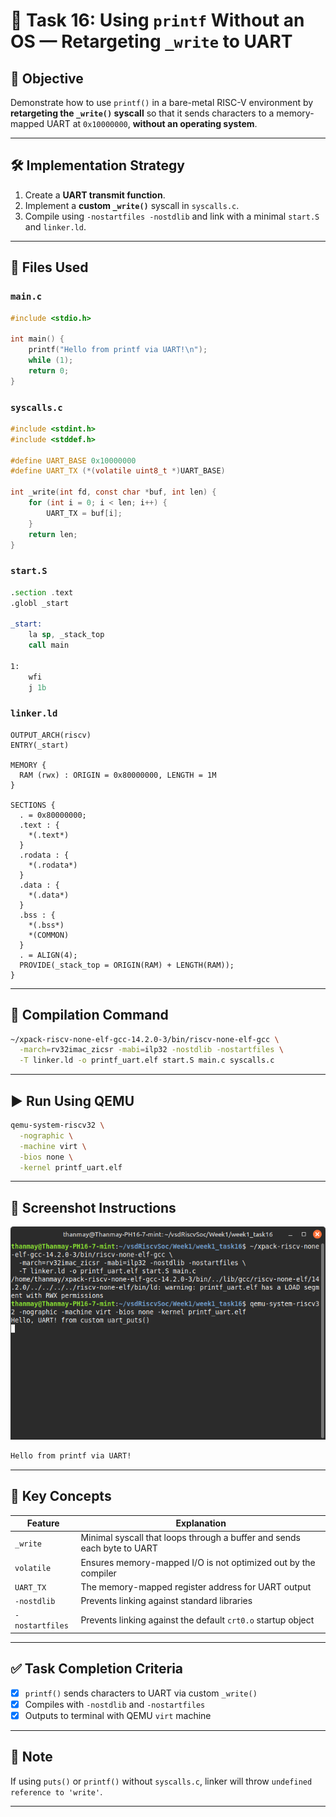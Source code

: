
# 🧵 Task 16: Using `printf` Without an OS — Retargeting `_write` to UART

## 🎯 Objective

Demonstrate how to use `printf()` in a bare-metal RISC-V environment by **retargeting the `_write()` syscall** so that it sends characters to a memory-mapped UART at `0x10000000`, **without an operating system**.

---

## 🛠️ Implementation Strategy

1. Create a **UART transmit function**.
2. Implement a **custom `_write()`** syscall in `syscalls.c`.
3. Compile using `-nostartfiles -nostdlib` and link with a minimal `start.S` and `linker.ld`.

---

## 📂 Files Used

### `main.c`

```c
#include <stdio.h>

int main() {
    printf("Hello from printf via UART!\n");
    while (1);
    return 0;
}
```

### `syscalls.c`

```c
#include <stdint.h>
#include <stddef.h>

#define UART_BASE 0x10000000
#define UART_TX (*(volatile uint8_t *)UART_BASE)

int _write(int fd, const char *buf, int len) {
    for (int i = 0; i < len; i++) {
        UART_TX = buf[i];
    }
    return len;
}
```

### `start.S`

```asm
.section .text
.globl _start

_start:
    la sp, _stack_top
    call main

1:
    wfi
    j 1b
```

### `linker.ld`

```ld
OUTPUT_ARCH(riscv)
ENTRY(_start)

MEMORY {
  RAM (rwx) : ORIGIN = 0x80000000, LENGTH = 1M
}

SECTIONS {
  . = 0x80000000;
  .text : {
    *(.text*)
  }
  .rodata : {
    *(.rodata*)
  }
  .data : {
    *(.data*)
  }
  .bss : {
    *(.bss*)
    *(COMMON)
  }
  . = ALIGN(4);
  PROVIDE(_stack_top = ORIGIN(RAM) + LENGTH(RAM));
}
```

---

## 🧪 Compilation Command

```bash
~/xpack-riscv-none-elf-gcc-14.2.0-3/bin/riscv-none-elf-gcc \
  -march=rv32imac_zicsr -mabi=ilp32 -nostdlib -nostartfiles \
  -T linker.ld -o printf_uart.elf start.S main.c syscalls.c
```

---

## ▶️ Run Using QEMU

```bash
qemu-system-riscv32 \
  -nographic \
  -machine virt \
  -bios none \
  -kernel printf_uart.elf
```

---

## 📸 Screenshot Instructions

![Screenshot Title](screenshots/ss.png)

```bash
Hello from printf via UART!
```

---

## 🧠 Key Concepts

| Feature        | Explanation |
|----------------|-------------|
| `_write`       | Minimal syscall that loops through a buffer and sends each byte to UART |
| `volatile`     | Ensures memory-mapped I/O is not optimized out by the compiler |
| `UART_TX`      | The memory-mapped register address for UART output |
| `-nostdlib`    | Prevents linking against standard libraries |
| `-nostartfiles`| Prevents linking against the default `crt0.o` startup object |

---

## ✅ Task Completion Criteria

- [x] `printf()` sends characters to UART via custom `_write()`
- [x] Compiles with `-nostdlib` and `-nostartfiles`
- [x] Outputs to terminal with QEMU `virt` machine

---

## 📌 Note

If using `puts()` or `printf()` without `syscalls.c`, linker will throw `undefined reference to 'write'`.

---
